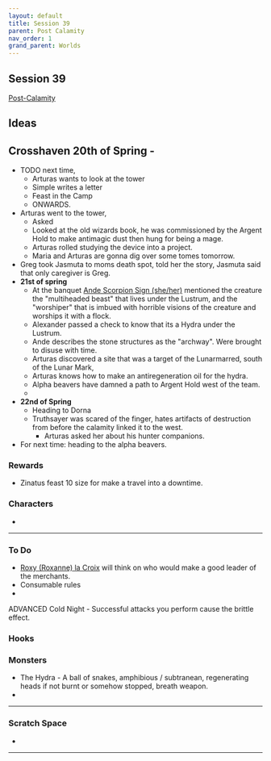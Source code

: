 ```yaml
---
layout: default
title: Session 39
parent: Post Calamity
nav_order: 1
grand_parent: Worlds
---
```

## Session 39
[Post-Calamity](Post-Calamity)

## Ideas

## Crosshaven 20th of Spring -
* TODO next time,
	* Arturas wants to look at the tower
	* Simple writes a letter
	* Feast in the Camp
	* ONWARDS.
* Arturas went to the tower,
	* Asked 
	* Looked at the old wizards book, he was commissioned by the Argent Hold to make antimagic dust then hung for being a mage. 
	* Arturas rolled studying the device into a project. 
	* Maria and Arturas are gonna dig over some tomes tomorrow.
* Greg took Jasmuta to moms death spot, told her the story, Jasmuta said that only caregiver is Greg.
* **21st of spring**
	* At the banquet [Ande Scorpion Sign (she/her)](Game/Worlds/Post-Calamity/Zinatu.md#Ande%20Scorpion%20Sign%20(she/her))  mentioned the creature the "multiheaded beast" that lives under the Lustrum, and the "worshiper" that is imbued with horrible visions of the creature and worships it with a flock. 
	* Alexander passed a check to know that its a Hydra under the Lustrum.
	* Ande describes the stone structures as the "archway". Were brought to disuse with time. 
	* Arturas discovered a site that was a target of the Lunarmarred, south of the Lunar Mark, 
	* Arturas knows how to make an antiregeneration oil for the hydra.
	* Alpha beavers have damned a path to Argent Hold west of the team.
	* 
* **22nd of Spring**
	* Heading to Dorna
	* Truthsayer was scared of the finger, hates artifacts of destruction from before the calamity linked it to the west. 
		* Arturas asked her about his hunter companions. 
* For next time: heading to the alpha beavers. 
### Rewards
* Zinatus feast 10 size for make a travel into a downtime.

### Characters
* 
 ---

### To Do

* [Roxy (Roxanne) la Croix](Game/Worlds/Post-Calamity/Verdantholm#Roxy%20(Roxanne)%20la%20Croix) will think on who would make a good leader of the merchants.
* Consumable rules
* 

ADVANCED Cold Night - Successful attacks you perform cause the brittle effect.

### Hooks

### Monsters
* The Hydra - A ball of snakes, amphibious / subtranean, regenerating heads if not burnt or somehow stopped, breath weapon.
* 




---

### Scratch Space
* 







---